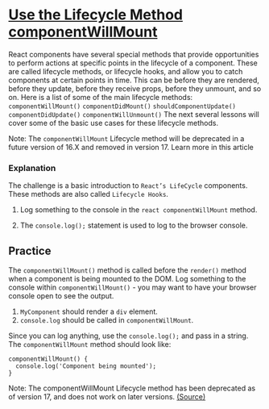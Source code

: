 # [Use the Lifecycle Method componentWillMount](https://www.freecodecamp.org/learn/front-end-development-libraries/react/use-the-lifecycle-method-componentwillmount)

React components have several special methods that provide opportunities to perform actions at specific points in the lifecycle of a component. These are called lifecycle methods, or lifecycle hooks, and allow you to catch components at certain points in time. This can be before they are rendered, before they update, before they receive props, before they unmount, and so on. Here is a list of some of the main lifecycle methods: `componentWillMount()` `componentDidMount()` `shouldComponentUpdate()` `componentDidUpdate()` `componentWillUnmount()` The next several lessons will cover some of the basic use cases for these lifecycle methods.

Note: The `componentWillMount` Lifecycle method will be deprecated in a future version of 16.X and removed in version 17. Learn more in this article

### Explanation
The challenge is a basic introduction to `React’s LifeCycle` components.
These methods are also called `Lifecycle Hooks`.

1. Log something to the console in the `react componentWillMount` method.

2. The `console.log();` statement is used to log to the browser console.

## Practice
The `componentWillMount()` method is called before the `render()` method when a component is being mounted to the DOM. Log something to the console within `componentWillMount()` - you may want to have your browser console open to see the output.

1. `MyComponent` should render a `div` element.
2. `console.log` should be called in `componentWillMount`.

Since you can log anything, use the `console.log();` and pass in a string. The `componentWillMount` method should look like:

```
componentWillMount() {
  console.log('Component being mounted');
}
```


Note: The componentWillMount Lifecycle method has been deprecated as of version 17, and does not work on later versions. [(Source)](https://legacy.reactjs.org/docs/react-component.html)